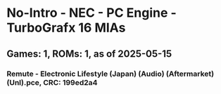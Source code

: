 # No-Intro - NEC - PC Engine - TurboGrafx 16 MIAs
## Games: 1, ROMs: 1, as of 2025-05-15

### Remute - Electronic Lifestyle (Japan) (Audio) (Aftermarket) (Unl).pce, CRC: 199ed2a4
